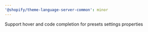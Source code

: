 ```yaml
---
'@shopify/theme-language-server-common': minor
---
```


Support hover and code completion for presets settings properties
